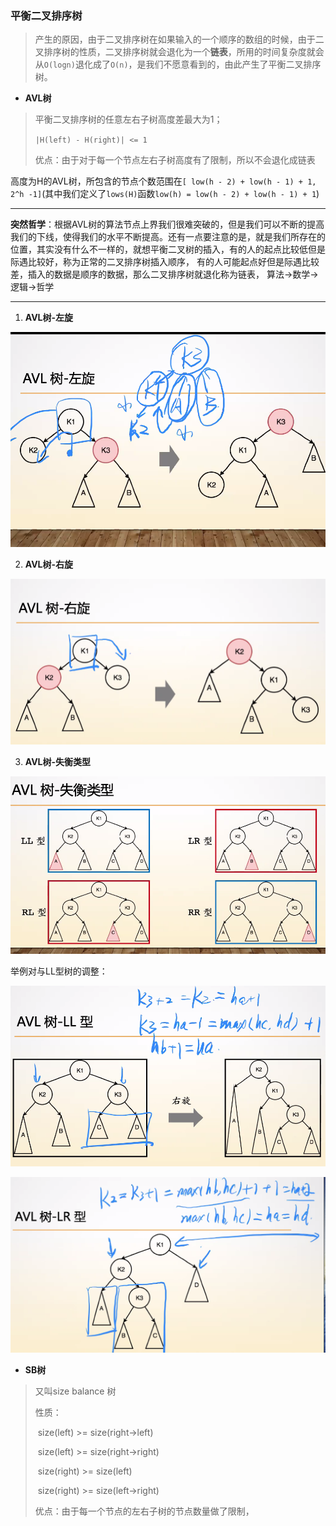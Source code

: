 ### 平衡二叉排序树

> 产生的原因，由于二叉排序树在如果输入的一个顺序的数组的时候，由于二叉排序树的性质，二叉排序树就会退化为一个**链表**，所用的时间复杂度就会从`O(logn)`退化成了`O(n)`，是我们不愿意看到的，由此产生了平衡二叉排序树。

- **AVL树**

> 平衡二叉排序树的任意左右子树高度差最大为1；
>
> `|H(left) - H(right)| <= 1`
>
> 优点：由于对于每一个节点左右子树高度有了限制，所以不会退化成链表

高度为H的AVL树，所包含的节点个数范围在`[ low(h - 2) + low(h - 1) + 1, 2^h -1]`(其中我们定义了`lows(H)`函数`low(h) = low(h - 2) + low(h - 1) + 1`)

-------

**突然哲学**：根据AVL树的算法节点上界我们很难突破的，但是我们可以不断的提高我们的下线，使得我们的水平不断提高。还有一点要注意的是，就是我们所存在的位置，其实没有什么不一样的，就想平衡二叉树的插入，有的人的起点比较低但是际遇比较好，称为正常的二叉排序树插入顺序， 有的人可能起点好但是际遇比较差，插入的数据是顺序的数据，那么二叉排序树就退化称为链表， 算法->数学->逻辑->哲学

------

1. **AVL树-左旋**

![image](https://github.com/hello-sources/Relative_Things/blob/master/img/Data-Structure_img/1.png?raw=true)

2. **AVL树-右旋**

![image](https://github.com/hello-sources/Relative_Things/blob/master/img/Data-Structure_img/2.png?raw=true)

3. **AVL树-失衡类型**

![image](https://github.com/hello-sources/Relative_Things/blob/master/img/Data-Structure_img/3.png?raw=true)

举例对与LL型树的调整：

![image](https://github.com/hello-sources/Relative_Things/blob/master/img/Data-Structure_img/4.png?raw=true)

![image](https://github.com/hello-sources/Relative_Things/blob/master/img/Data-Structure_img/5.png?raw=true)



- **SB树**

> 又叫size balance 树
>
> 性质：
>
> ​	size(left) >= size(right->left)
>
> ​	size(left) >= size(right->right)
>
> ​	size(right) >= size(left)
>
> ​	size(right) >= size(left->right)
>
> 优点：由于每一个节点的左右子树的节点数量做了限制，
